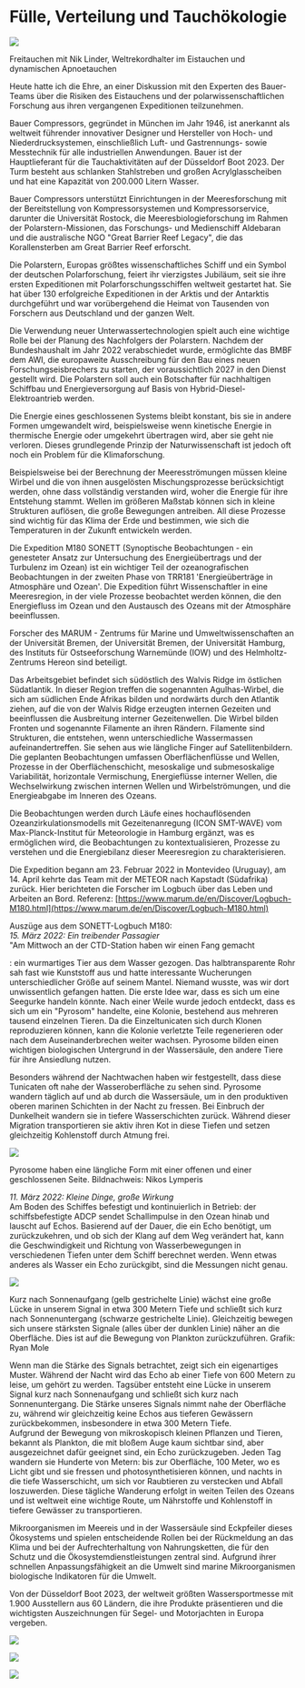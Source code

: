 # **Fülle, Verteilung und Tauchökologie**

![](https://images.prismic.io/syntia/0a1dfa4c-f78b-4ca2-90a2-5a488aebd75a_img-20230127-wa0001.jpg?auto=compress,format)

Freitauchen mit Nik Linder, Weltrekordhalter im Eistauchen und dynamischen Apnoetauchen

Heute hatte ich die Ehre, an einer Diskussion mit den Experten des Bauer-Teams über die Risiken des Eistauchens und der polarwissenschaftlichen Forschung aus ihren vergangenen Expeditionen teilzunehmen.

Bauer Compressors, gegründet in München im Jahr 1946, ist anerkannt als weltweit führender innovativer Designer und Hersteller von Hoch- und Niederdrucksystemen, einschließlich Luft- und Gastrennungs- sowie Messtechnik für alle industriellen Anwendungen. Bauer ist der Hauptlieferant für die Tauchaktivitäten auf der Düsseldorf Boot 2023. Der Turm besteht aus schlanken Stahlstreben und großen Acrylglasscheiben und hat eine Kapazität von 200.000 Litern Wasser.

Bauer Compressors unterstützt Einrichtungen in der Meeresforschung mit der Bereitstellung von Kompressorsystemen und Kompressorservice, darunter die Universität Rostock, die Meeresbiologieforschung im Rahmen der Polarstern-Missionen, das Forschungs- und Medienschiff Aldebaran und die australische NGO "Great Barrier Reef Legacy", die das Korallensterben am Great Barrier Reef erforscht.

Die Polarstern, Europas größtes wissenschaftliches Schiff und ein Symbol der deutschen Polarforschung, feiert ihr vierzigstes Jubiläum, seit sie ihre ersten Expeditionen mit Polarforschungsschiffen weltweit gestartet hat. Sie hat über 130 erfolgreiche Expeditionen in der Arktis und der Antarktis durchgeführt und war vorübergehend die Heimat von Tausenden von Forschern aus Deutschland und der ganzen Welt.

Die Verwendung neuer Unterwassertechnologien spielt auch eine wichtige Rolle bei der Planung des Nachfolgers der Polarstern. Nachdem der Bundeshaushalt im Jahr 2022 verabschiedet wurde, ermöglichte das BMBF dem AWI, die europaweite Ausschreibung für den Bau eines neuen Forschungseisbrechers zu starten, der voraussichtlich 2027 in den Dienst gestellt wird. Die Polarstern soll auch ein Botschafter für nachhaltigen Schiffbau und Energieversorgung auf Basis von Hybrid-Diesel-Elektroantrieb werden.

Die Energie eines geschlossenen Systems bleibt konstant, bis sie in andere Formen umgewandelt wird, beispielsweise wenn kinetische Energie in thermische Energie oder umgekehrt übertragen wird, aber sie geht nie verloren. Dieses grundlegende Prinzip der Naturwissenschaft ist jedoch oft noch ein Problem für die Klimaforschung.

Beispielsweise bei der Berechnung der Meeresströmungen müssen kleine Wirbel und die von ihnen ausgelösten Mischungsprozesse berücksichtigt werden, ohne dass vollständig verstanden wird, woher die Energie für ihre Entstehung stammt. Wellen im größeren Maßstab können sich in kleine Strukturen auflösen, die große Bewegungen antreiben. All diese Prozesse sind wichtig für das Klima der Erde und bestimmen, wie sich die Temperaturen in der Zukunft entwickeln werden.

Die Expedition M180 SONETT (Synoptische Beobachtungen - ein genesteter Ansatz zur Untersuchung des Energieübertrags und der Turbulenz im Ozean) ist ein wichtiger Teil der ozeanografischen Beobachtungen in der zweiten Phase von TRR181 'Energieüberträge in Atmosphäre und Ozean'. Die Expedition führt Wissenschaftler in eine Meeresregion, in der viele Prozesse beobachtet werden können, die den Energiefluss im Ozean und den Austausch des Ozeans mit der Atmosphäre beeinflussen.

Forscher des MARUM - Zentrums für Marine und Umweltwissenschaften an der Universität Bremen, der Universität Bremen, der Universität Hamburg, des Instituts für Ostseeforschung Warnemünde (IOW) und des Helmholtz-Zentrums Hereon sind beteiligt.

Das Arbeitsgebiet befindet sich südöstlich des Walvis Ridge im östlichen Südatlantik. In dieser Region treffen die sogenannten Agulhas-Wirbel, die sich am südlichen Ende Afrikas bilden und nordwärts durch den Atlantik ziehen, auf die von der Walvis Ridge erzeugten internen Gezeiten und beeinflussen die Ausbreitung interner Gezeitenwellen. Die Wirbel bilden Fronten und sogenannte Filamente an ihren Rändern. Filamente sind Strukturen, die entstehen, wenn unterschiedliche Wassermassen aufeinandertreffen. Sie sehen aus wie längliche Finger auf Satellitenbildern. Die geplanten Beobachtungen umfassen Oberflächenflüsse und Wellen, Prozesse in der Oberflächenschicht, mesoskalige und submesoskalige Variabilität, horizontale Vermischung, Energieflüsse interner Wellen, die Wechselwirkung zwischen internen Wellen und Wirbelströmungen, und die Energieabgabe im Inneren des Ozeans.

Die Beobachtungen werden durch Läufe eines hochauflösenden Ozeanzirkulationsmodells mit Gezeitenanregung (ICON SMT-WAVE) vom Max-Planck-Institut für Meteorologie in Hamburg ergänzt, was es ermöglichen wird, die Beobachtungen zu kontextualisieren, Prozesse zu verstehen und die Energiebilanz dieser Meeresregion zu charakterisieren.

Die Expedition begann am 23. Februar 2022 in Montevideo (Uruguay), am 14. April kehrte das Team mit der METEOR nach Kapstadt (Südafrika) zurück. Hier berichteten die Forscher im Logbuch über das Leben und Arbeiten an Bord. Referenz: [https://www.marum.de/en/Discover/Logbuch-M180.html](https://www.marum.de/en/Discover/Logbuch-M180.html)

Auszüge aus dem SONETT-Logbuch M180:  
_15. März 2022: Ein treibender Passagier_  
"Am Mittwoch an der CTD-Station haben wir einen Fang gemacht

: ein wurmartiges Tier aus dem Wasser gezogen. Das halbtransparente Rohr sah fast wie Kunststoff aus und hatte interessante Wucherungen unterschiedlicher Größe auf seinem Mantel. Niemand wusste, was wir dort unwissentlich gefangen hatten. Die erste Idee war, dass es sich um eine Seegurke handeln könnte. Nach einer Weile wurde jedoch entdeckt, dass es sich um ein "Pyrosom" handelte, eine Kolonie, bestehend aus mehreren tausend einzelnen Tieren. Da die Einzeltunicaten sich durch Klonen reproduzieren können, kann die Kolonie verletzte Teile regenerieren oder nach dem Auseinanderbrechen weiter wachsen. Pyrosome bilden einen wichtigen biologischen Untergrund in der Wassersäule, den andere Tiere für ihre Ansiedlung nutzen.

Besonders während der Nachtwachen haben wir festgestellt, dass diese Tunicaten oft nahe der Wasseroberfläche zu sehen sind. Pyrosome wandern täglich auf und ab durch die Wassersäule, um in den produktiven oberen marinen Schichten in der Nacht zu fressen. Bei Einbruch der Dunkelheit wandern sie in tiefere Wasserschichten zurück. Während dieser Migration transportieren sie aktiv ihren Kot in diese Tiefen und setzen gleichzeitig Kohlenstoff durch Atmung frei.

![](https://images.prismic.io/syntia/f23b0288-fb4d-4a9f-b40c-04c31d3d4cb3_feuerwalze1-von-nikos-web.jpg?auto=compress,format)

Pyrosome haben eine längliche Form mit einer offenen und einer geschlossenen Seite. Bildnachweis: Nikos Lymperis

_11. März 2022: Kleine Dinge, große Wirkung_  
Am Boden des Schiffes befestigt und kontinuierlich in Betrieb: der schiffsbefestigte ADCP sendet Schallimpulse in den Ozean hinab und lauscht auf Echos. Basierend auf der Dauer, die ein Echo benötigt, um zurückzukehren, und ob sich der Klang auf dem Weg verändert hat, kann die Geschwindigkeit und Richtung von Wasserbewegungen in verschiedenen Tiefen unter dem Schiff berechnet werden. Wenn etwas anderes als Wasser ein Echo zurückgibt, sind die Messungen nicht genau.

![](https://images.prismic.io/syntia/5d83915d-1ac7-4974-b3f5-37cc84f379d9_planktoncycle-ryanmole-web.jpg?auto=compress,format)

Kurz nach Sonnenaufgang (gelb gestrichelte Linie) wächst eine große Lücke in unserem Signal in etwa 300 Metern Tiefe und schließt sich kurz nach Sonnenuntergang (schwarze gestrichelte Linie). Gleichzeitig bewegen sich unsere stärksten Signale (alles über der dunklen Linie) näher an die Oberfläche. Dies ist auf die Bewegung von Plankton zurückzuführen. Grafik: Ryan Mole

Wenn man die Stärke des Signals betrachtet, zeigt sich ein eigenartiges Muster. Während der Nacht wird das Echo ab einer Tiefe von 600 Metern zu leise, um gehört zu werden. Tagsüber entsteht eine Lücke in unserem Signal kurz nach Sonnenaufgang und schließt sich kurz nach Sonnenuntergang. Die Stärke unseres Signals nimmt nahe der Oberfläche zu, während wir gleichzeitig keine Echos aus tieferen Gewässern zurückbekommen, insbesondere in etwa 300 Metern Tiefe.  
Aufgrund der Bewegung von mikroskopisch kleinen Pflanzen und Tieren, bekannt als Plankton, die mit bloßem Auge kaum sichtbar sind, aber ausgezeichnet dafür geeignet sind, ein Echo zurückzugeben. Jeden Tag wandern sie Hunderte von Metern: bis zur Oberfläche, 100 Meter, wo es Licht gibt und sie fressen und photosynthetisieren können, und nachts in die tiefe Wasserschicht, um sich vor Raubtieren zu verstecken und Abfall loszuwerden. Diese tägliche Wanderung erfolgt in weiten Teilen des Ozeans und ist weltweit eine wichtige Route, um Nährstoffe und Kohlenstoff in tiefere Gewässer zu transportieren.

Mikroorganismen im Meereis und in der Wassersäule sind Eckpfeiler dieses Ökosystems und spielen entscheidende Rollen bei der Rückmeldung an das Klima und bei der Aufrechterhaltung von Nahrungsketten, die für den Schutz und die Ökosystemdienstleistungen zentral sind. Aufgrund ihrer schnellen Anpassungsfähigkeit an die Umwelt sind marine Mikroorganismen biologische Indikatoren für die Umwelt.

Von der Düsseldorf Boot 2023, der weltweit größten Wassersportmesse mit 1.900 Ausstellern aus 60 Ländern, die ihre Produkte präsentieren und die wichtigsten Auszeichnungen für Segel- und Motorjachten in Europa vergeben.

![](https://images.prismic.io/syntia/4b7dae93-5c4e-43d7-9fd3-46492d8a4768_img_20230126_165743-1.jpg?auto=compress,format)

![](https://images.prismic.io/syntia/3849bff5-fc6b-4d66-8c13-24edbdb57bcf_img_20230126_155617.jpg?auto=compress,format)

![](https://images.prismic.io/syntia/bc557b9c-16f6-4ffa-b973-1d4b05f54d06_img_20230126_161245.jpg?auto=compress,format)